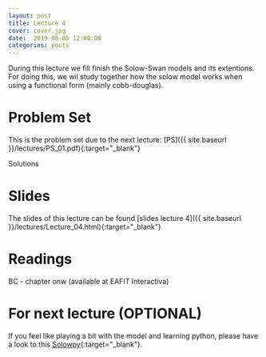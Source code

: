 ```yaml
---
layout: post
title: Lecture 4
cover: cover.jpg
date:  2019-08-05 12:00:00
categories: posts
---
```


During this lecture we fill finish the Solow-Swan models and its extentions. For doing this, we wil study together how the solow model works when using a functional form (mainly cobb-douglas). 

# Problem Set

This is the problem set due to the next lecture: [PS]({{ site.baseurl }}/lectures/PS_01.pdf){:target="_blank"} 

Solutions

# Slides

The slides of this lecture can be found [slides lecture 4]({{ site.baseurl }}/lectures/Lecture_04.html){:target="_blank"} 

# Readings

BC - chapter onw (available at EAFIT Interactiva)


# For next lecture (OPTIONAL)

If you feel like playing a bit with the model and learning python, please have a look to this [Solowpy](https://github.com/solowPy/solowPy){:target="_blank"}.